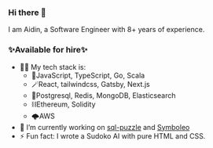 ### Hi there 👋

I am Aidin, a Software Engineer with 8+ years of experience.

### ✨Available for hire✨ 
- 👨‍💻 My tech stack is:
    - 🚀JavaScript, TypeScript, Go, Scala    
    - 🪄React, tailwindcss, Gatsby, Next.js
    - 💾Postgresql, Redis, MongoDB, Elasticsearch
    - ⛓️Ethereum, Solidity
    - 🌩️AWS
- 🔭 I’m currently working on [sql-puzzle](https://github.com/Aidiiin/sql-puzzle) and [Symboleo](https://smart-contract-modelling-uottawa.github.io/Symboleo-IDE/)
- ⚡ Fun fact: I wrote a Sudoko AI with pure HTML and CSS.
